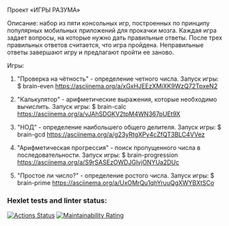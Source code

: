 Проект «ИГРЫ РАЗУМА» 

Описание: набор из пяти консольных игр, построенных по принципу популярных мобильных приложений для прокачки мозга. Каждая игра задает вопросы, на которые нужно дать правильные ответы. После трех правильных ответов считается, что игра пройдена. Неправильные ответы завершают игру и предлагают пройти ее заново. 

Игры:
1. "Проверка на чётность" - определение четного числа.
Запуск игры: $ brain-even
https://asciinema.org/a/xGxHJEEzXMiXK9WzQ72TpxeN2

2. "Калькулятор" - арифметические выражения, которые необходимо вычислить.
Запуск игры: $ brain-calc
https://asciinema.org/a/vJAhSDGKV2tpM4WN367pUEt9X

3. "НОД" - определение наибольшего общего делителя.
Запуск игры: $ brain-gcd
https://asciinema.org/a/g23yRtgXPy4cZfQT3BLC4VVez

4. "Арифметическая прогрессия" - поиск пропущенного числа в последовательности.
Запуск игры: $ brain-progression
https://asciinema.org/a/S9rSASEzOWDJGlvjONYUa2DUc

5. "Простое ли число?" - определение ростого числа.
Запуск игры: $ brain-prime
https://asciinema.org/a/UxOMrQu1qhYruuQgXWYBXtSCo


### Hexlet tests and linter status:
[![Actions Status](https://github.com/ant-kol/qa-auto-engineer-javascript-project-44/actions/workflows/hexlet-check.yml/badge.svg)](https://github.com/ant-kol/qa-auto-engineer-javascript-project-44/actions)
[![Maintainability Rating](https://sonarcloud.io/api/project_badges/measure?project=ant-kol_qa-auto-engineer-javascript-project-44&metric=sqale_rating)](https://sonarcloud.io/summary/new_code?id=ant-kol_qa-auto-engineer-javascript-project-44)
